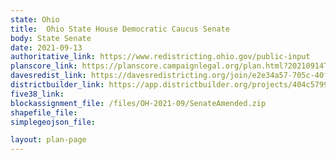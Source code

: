 ```yaml
---
state: Ohio
title:  Ohio State House Democratic Caucus Senate
body: State Senate
date: 2021-09-13
authoritative_link: https://www.redistricting.ohio.gov/public-input
planscore_link: https://planscore.campaignlegal.org/plan.html?20210914T120244.657552239Z
davesredist_link: https://davesredistricting.org/join/e2e34a57-705c-40ff-828d-c53ace3513e5
districtbuilder_link: https://app.districtbuilder.org/projects/404c5799-217e-49dd-9931-a34a396e3e64
five38_link:
blockassignment_file: /files/OH-2021-09/SenateAmended.zip
shapefile_file:
simplegeojson_file:

layout: plan-page
---
```


